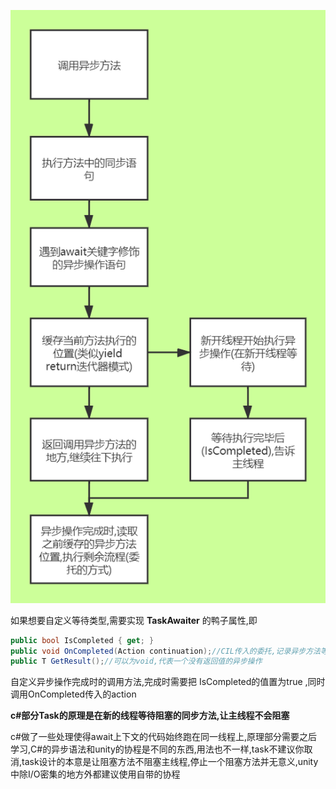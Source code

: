 ![](https://raw.githubusercontent.com/Nocye/ImageBed/master/20200720114911.jpg)

如果想要自定义等待类型,需要实现 **TaskAwaiter** 的鸭子属性,即

```c#
public bool IsCompleted { get; }
public void OnCompleted(Action continuation);//CIL传入的委托,记录异步方法等待结束后的操作,可以理解为一个方法指针,指向异步方法的await之后的语句块
public T GetResult();//可以为void,代表一个没有返回值的异步操作
```

自定义异步操作完成时的调用方法,完成时需要把 IsCompleted的值置为true ,同时调用OnCompleted传入的action 

**c#部分Task的原理是在新的线程等待阻塞的同步方法,让主线程不会阻塞**

c#做了一些处理使得await上下文的代码始终跑在同一线程上,原理部分需要之后学习,C#的异步语法和unity的协程是不同的东西,用法也不一样,task不建议你取消,task设计的本意是让阻塞方法不阻塞主线程,停止一个阻塞方法并无意义,unity中除I/O密集的地方外都建议使用自带的协程

